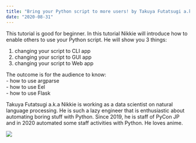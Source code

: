 ```yaml
---
title: "Bring your Python script to more users! by Takuya Futatsugi a.k.a Nikkie"
date: "2020-08-31"
---
```


This tutorial is good for beginner. In this tutorial Nikkie will introduce how to enable others to use your Python script. He will show you 3 things:

1. changing your script to CLI app
2. changing your script to GUI app
3. changing your script to Web app

The outcome is for the audience to know:  
\- how to use argparse  
\- how to use Eel  
\- how to use Flask

Takuya Futatsugi a.k.a Nikkie is working as a data scientist on natural language processing. He is such a lazy engineer that is enthusiastic about automating boring stuff with Python. Since 2019, he is staff of PyCon JP and in 2020 automated some staff activities with Python. He loves anime.

![](/archived-images/118360757_623126638396338_6879677060386818640_o.jpg?w=1024)
